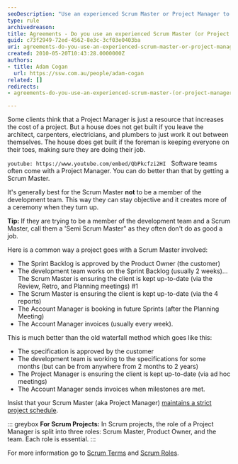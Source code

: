 ```yaml
---
seoDescription: "Use an experienced Scrum Master or Project Manager to streamline your software development project and ensure timely delivery."
type: rule
archivedreason: 
title: Agreements - Do you use an experienced Scrum Master (or Project Manager)?
guid: c73f2949-72ed-4562-8e3c-3cf03e0403ba
uri: agreements-do-you-use-an-experienced-scrum-master-or-project-manager
created: 2010-05-20T10:43:28.0000000Z
authors:
- title: Adam Cogan
  url: https://ssw.com.au/people/adam-cogan
related: []
redirects:
- agreements-do-you-use-an-experienced-scrum-master-(or-project-manager)

---
```


Some clients think that a Project Manager is just a resource that increases the cost of a project. But a house does not get built if you leave the architect, carpenters, electricians, and plumbers to just work it out between themselves. The house does get built if the foreman is keeping everyone on their toes, making sure they are doing their job.

`youtube: https://www.youtube.com/embed/QbPkcfzi2HI`
 
Software teams often come with a Project Manager. You can do better than that by getting a Scrum Master.

<!--endintro-->

It's generally best for the Scrum Master **not** to be a member of the development team. This way they can stay objective and it creates more of a ceremony when they turn up.

**Tip:** If they are trying to be a member of the development team and a Scrum Master, call them a 'Semi Scrum Master" as they often don't do as good a job.

Here is a common way a project goes with a Scrum Master involved:

* The Sprint Backlog is approved by the Product Owner (the customer)
* The development team works on the Sprint Backlog (usually 2 weeks)... The Scrum Master is ensuring the client is kept up-to-date (via the Review, Retro, and Planning meetings) #1
* The Scrum Master is ensuring the client is kept up-to-date (via the 4 reports)
* The Account Manager is booking in future Sprints (after the Planning Meeting)
* The Account Manager invoices (usually every week).

This is much better than the old waterfall method which goes like this:

* The specification is approved by the customer
* The development team is working to the specifications for some months (but can be from anywhere from 2 months to 2 years)
* The Project Manager is ensuring the client is kept up-to-date (via ad hoc meetings)
* The Account Manager sends invoices when milestones are met.

Insist that your Scrum Master (aka Project Manager) [maintains a strict project schedule](/does-your-scrum-master-aka-project-manager-maintain-a-strict-project-schedule).

::: greybox
**For Scrum Projects:** In Scrum projects, the role of a Project Manager is split into three roles: Scrum Master, Product Owner, and the team. Each role is essential.
:::

For more information go to [Scrum Terms](https://www.scrum.org/resources/scrum-glossary) and [Scrum Roles](https://resources.scrumalliance.org/Article/scrum-team).
